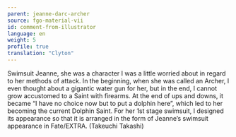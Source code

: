 ```yaml
---
parent: jeanne-darc-archer
source: fgo-material-vii
id: comment-from-illustrator
language: en
weight: 5
profile: true
translation: "Clyton"
---
```


Swimsuit Jeanne, she was a character I was a little worried about in regard to her methods of attack. In the beginning, when she was called an Archer, I even thought about a gigantic water gun for her, but in the end, I cannot grow accustomed to a Saint with firearms. At the end of ups and downs, it became “I have no choice now but to put a dolphin here”, which led to her becoming the current Dolphin Saint. For her 1st stage swimsuit, I designed its appearance so that it is arranged in the form of Jeanne’s swimsuit appearance in Fate/EXTRA. (Takeuchi Takashi)
